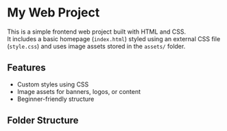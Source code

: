 # My Web Project

This is a simple frontend web project built with HTML and CSS.  
It includes a basic homepage (`index.html`) styled using an external CSS file (`style.css`) and uses image assets stored in the `assets/` folder.

## Features

- Custom styles using CSS
- Image assets for banners, logos, or content
- Beginner-friendly structure

## Folder Structure

